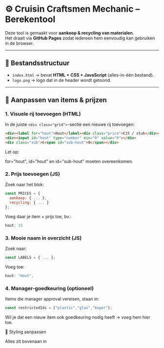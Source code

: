 # ⚙️ Cruisin Craftsmen Mechanic – Berekentool

Deze tool is gemaakt voor **aankoop & recycling van materialen**.  
Het draait via **GitHub Pages** zodat iedereen hem eenvoudig kan gebruiken in de browser.

---

## 📂 Bestandsstructuur

- `index.html` → bevat **HTML + CSS + JavaScript** (alles-in-één bestand).  
- `logo.png` → logo dat in de header wordt getoond.  

---

## 🔧 Aanpassen van items & prijzen

### 1. Visuele rij toevoegen (HTML)
In de juiste `<div class="grid">`-sectie een nieuwe rij toevoegen:

```html
<div><label for="hout">Hout</label><div class="price">€15 / stuk</div></div>
<div><input id="hout" type="number" min="0" value="0"></div>
<div class="sub">€<span id="sub-hout">0</span></div>
```
Let op:

for="hout", id="hout" en id="sub-hout" moeten overeenkomen.

### 2. Prijs toevoegen (JS)
Zoek naar het blok:

```js
const PRICES = {
  aankoop: { ... },
  recycling: { ... }
};
```
Voeg daar je item + prijs toe, bv.:
```js
hout: 15
```

### 3. Mooie naam in overzicht (JS)
Zoek naar:
```js
const LABELS = { ... };
```
Voeg toe:
```js
hout: "Hout",
```

### 4. Manager-goedkeuring (optioneel)
Items die manager approval vereisen, staan in:
```js
const restrictedIds = ["plastic","glas","koper"];
```
Wil je dat een nieuw item ook goedkeuring nodig heeft → voeg hem hier toe.

🎨 Styling aanpassen

Alles zit bovenaan in <style>:

```css
body { background: #1e1e1e; color: #FEFEF3; } // Achtergrond
.primary { background: #A82B2D; } //  Primair (bereken) knop
.ghost { background: #444; } // Ghost knoppen (reset/kopieer)
.price { color: #bbb; } // Prijslabels subtiel
```
Logo aanpassen? → vervang logo.png.

💬 Kopieerknoppen aanpassen
Bericht naar klant

Zoek naar
```js
const messages = [ ... ];
```
- Hier staan 10 varianten van het klantbericht.
- Je kan teksten toevoegen of aanpassen.
- De knop kiest steeds een random bericht.

Totaal kopiëren

Laat dit onaangeroerd.
Het verwijdert puntjes (.) zodat FiveM-telefoon het bedrag goed accepteert:

```js
const clean = bedrag.replace(/\./g, '');
```

⌨️ Extra functies

- Enter in een inputveld = automatisch berekenen van die sectie.
- Reset alles = zet alle velden en tabellen terug op 0.

🌐 Publiceren via GitHub Pages

1 Push index.html (en logo.png) naar de main branch.
2 In repo → Settings → Pages → Build from branch → main (/root).
3 URL: https://<username>.github.io/<repo>/
4 Elke commit update de site (kan ±1 minuut duren).

🛠️ Troubleshooting

- 0,00 verschijnt → vervang hardcoded waarden door 0.
- Totaal kopieert met puntjes → check replace(/\./g, '') in de copy-handler.
- Nieuwe items tellen niet mee → check of ze in PRICES én in LABELS zijn toegevoegd.
